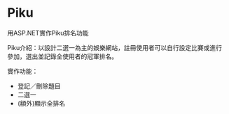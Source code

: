 # Piku

用ASP.NET實作Piku排名功能

Piku介紹：以設計二選一為主的娛樂網站，註冊使用者可以自行設定比賽或進行參加，選出並記錄全使用者的冠軍排名。

實作功能：
* 登記／刪除題目
* 二選一
* (額外)顯示全排名
